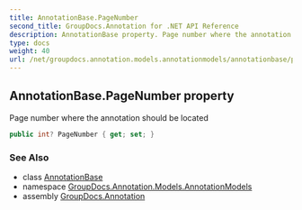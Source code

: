 ```yaml
---
title: AnnotationBase.PageNumber
second_title: GroupDocs.Annotation for .NET API Reference
description: AnnotationBase property. Page number where the annotation should be located
type: docs
weight: 40
url: /net/groupdocs.annotation.models.annotationmodels/annotationbase/pagenumber/
---
```

## AnnotationBase.PageNumber property

Page number where the annotation should be located

```csharp
public int? PageNumber { get; set; }
```

### See Also

* class [AnnotationBase](../)
* namespace [GroupDocs.Annotation.Models.AnnotationModels](../../annotationbase/)
* assembly [GroupDocs.Annotation](../../../)


